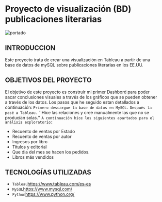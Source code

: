 #                     Proyecto de visualización (BD) publicaciones literarias
![portado](https://educacion30.b-cdn.net/wp-content/uploads/2020/05/477-1-1200x675.jpg.webp)

## INTRODUCCION

Este proyecto trata de crear una visualización en Tableau a partir de una base de datos de mySQL sobre publicaciones literarias en los EE.UU.

## OBJETIVOS DEL PROYECTO


El objetivo de este proyecto es construir mi primer Dashbord para poder sacar conclusiones visuales a través de los gráficos que se pueden obtener a través de los datos.
Los pasos que he seguido estan detallados a continuación:
`Primero descargue la base de datos en MySQL.`
`Después la pasé a Tableau.`
``Hice las relaciones y creé manualmente las que no se producían solas.''
`A continuación hice los siguientes apartados para el análisis exploratorio:`
- Recuento de ventas por Estado
- Recuento de ventas por autor
- Ingresos por libro
- Titulos y editorial             
- Que dia del mes se hacen los pedidos.
- Libros más vendidos 


## TECNOLOGÍAS UTILIZADAS

- `Tableau`<https://www.tableau.com/es-es>
- `MySQL`https://www.mysql.com/
- `Python`https://www.python.org/